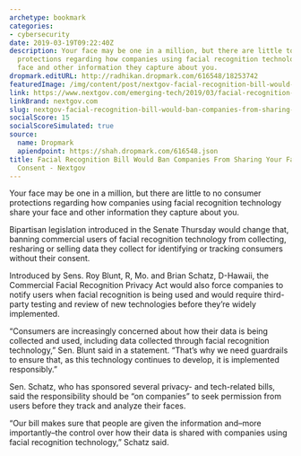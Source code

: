 ```yaml
---
archetype: bookmark
categories:
- cybersecurity
date: 2019-03-19T09:22:40Z
description: Your face may be one in a million, but there are little to no consumer
  protections regarding how companies using facial recognition technology share your
  face and other information they capture about you.
dropmark.editURL: http://radhikan.dropmark.com/616548/18253742
featuredImage: /img/content/post/nextgov-facial-recognition-bill-would-ban-companies-from-sharing-your-face-without-consent-nextgov.jpg
link: https://www.nextgov.com/emerging-tech/2019/03/facial-recognition-bill-would-ban-companies-sharing-your-face-without-consent/155590/
linkBrand: nextgov.com
slug: nextgov-facial-recognition-bill-would-ban-companies-from-sharing-your-face-without-consent-nextgov
socialScore: 15
socialScoreSimulated: true
source:
  name: Dropmark
  apiendpoint: https://shah.dropmark.com/616548.json
title: Facial Recognition Bill Would Ban Companies From Sharing Your Face Without
  Consent - Nextgov
---
```

Your face may be one in a million, but there are little to no consumer protections regarding how companies using facial recognition technology share your face and other information they capture about you.

Bipartisan legislation introduced in the Senate Thursday would change that, banning commercial users of facial recognition technology from collecting, resharing or selling data they collect for identifying or tracking consumers without their consent.

Introduced by Sens. Roy Blunt, R, Mo. and Brian Schatz, D-Hawaii, the Commercial Facial Recognition Privacy Act would also force companies to notify users when facial recognition is being used and would require third-party testing and review of new technologies before they’re widely implemented.

“Consumers are increasingly concerned about how their data is being collected and used, including data collected through facial recognition technology,” Sen. Blunt said in a statement. “That’s why we need guardrails to ensure that, as this technology continues to develop, it is implemented responsibly.”

Sen. Schatz, who has sponsored several privacy- and tech-related bills, said the responsibility should be “on companies” to seek permission from users before they track and analyze their faces.

“Our bill makes sure that people are given the information and–more importantly–the control over how their data is shared with companies using facial recognition technology,” Schatz said.

